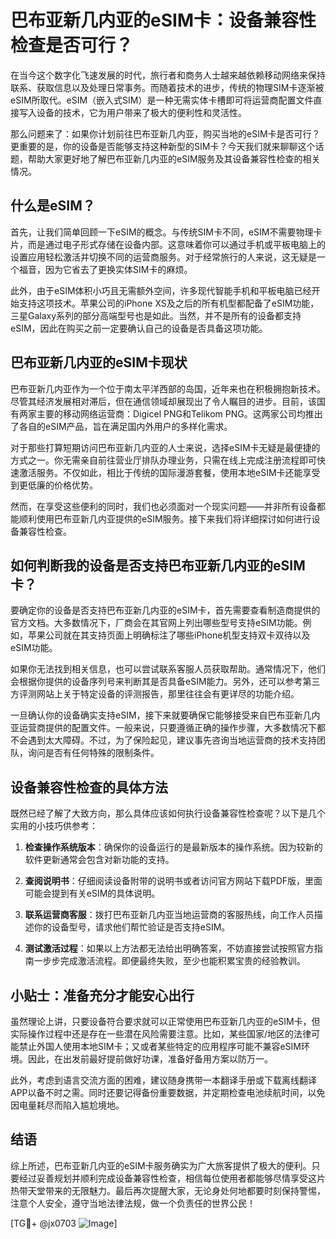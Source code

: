 # 巴布亚新几内亚的eSIM卡：设备兼容性检查是否可行？

在当今这个数字化飞速发展的时代，旅行者和商务人士越来越依赖移动网络来保持联系、获取信息以及处理日常事务。而随着技术的进步，传统的物理SIM卡逐渐被eSIM所取代。eSIM（嵌入式SIM）是一种无需实体卡槽即可将运营商配置文件直接写入设备的技术，它为用户带来了极大的便利性和灵活性。

那么问题来了：如果你计划前往巴布亚新几内亚，购买当地的eSIM卡是否可行？更重要的是，你的设备是否能够支持这种新型的SIM卡？今天我们就来聊聊这个话题，帮助大家更好地了解巴布亚新几内亚的eSIM服务及其设备兼容性检查的相关情况。

## 什么是eSIM？

首先，让我们简单回顾一下eSIM的概念。与传统SIM卡不同，eSIM不需要物理卡片，而是通过电子形式存储在设备内部。这意味着你可以通过手机或平板电脑上的设置应用轻松激活并切换不同的运营商服务。对于经常旅行的人来说，这无疑是一个福音，因为它省去了更换实体SIM卡的麻烦。

此外，由于eSIM体积小巧且无需额外空间，许多现代智能手机和平板电脑已经开始支持这项技术。苹果公司的iPhone XS及之后的所有机型都配备了eSIM功能，三星Galaxy系列的部分高端型号也是如此。当然，并不是所有的设备都支持eSIM，因此在购买之前一定要确认自己的设备是否具备这项功能。

## 巴布亚新几内亚的eSIM卡现状

巴布亚新几内亚作为一个位于南太平洋西部的岛国，近年来也在积极拥抱新技术。尽管其经济发展相对滞后，但在通信领域却展现出了令人瞩目的进步。目前，该国有两家主要的移动网络运营商：Digicel PNG和Telikom PNG。这两家公司均推出了各自的eSIM产品，旨在满足国内外用户的多样化需求。

对于那些打算短期访问巴布亚新几内亚的人士来说，选择eSIM卡无疑是最便捷的方式之一。你无需亲自前往营业厅排队办理业务，只需在线上完成注册流程即可快速激活服务。不仅如此，相比于传统的国际漫游套餐，使用本地eSIM卡还能享受到更低廉的价格优势。

然而，在享受这些便利的同时，我们也必须面对一个现实问题——并非所有设备都能顺利使用巴布亚新几内亚提供的eSIM服务。接下来我们将详细探讨如何进行设备兼容性检查。

## 如何判断我的设备是否支持巴布亚新几内亚的eSIM卡？

要确定你的设备是否支持巴布亚新几内亚的eSIM卡，首先需要查看制造商提供的官方文档。大多数情况下，厂商会在其官网上列出哪些型号支持eSIM功能。例如，苹果公司就在其支持页面上明确标注了哪些iPhone机型支持双卡双待以及eSIM功能。

如果你无法找到相关信息，也可以尝试联系客服人员获取帮助。通常情况下，他们会根据你提供的设备序列号来判断其是否具备eSIM能力。另外，还可以参考第三方评测网站上关于特定设备的评测报告，那里往往会有更详尽的功能介绍。

一旦确认你的设备确实支持eSIM，接下来就要确保它能够接受来自巴布亚新几内亚运营商提供的配置文件。一般来说，只要遵循正确的操作步骤，大多数情况下都不会遇到太大障碍。不过，为了保险起见，建议事先咨询当地运营商的技术支持团队，询问是否有任何特殊的限制条件。

## 设备兼容性检查的具体方法

既然已经了解了大致方向，那么具体应该如何执行设备兼容性检查呢？以下是几个实用的小技巧供参考：

1. **检查操作系统版本**：确保你的设备运行的是最新版本的操作系统。因为较新的软件更新通常会包含对新功能的支持。
   
2. **查阅说明书**：仔细阅读设备附带的说明书或者访问官方网站下载PDF版，里面可能会提到有关eSIM的具体说明。

3. **联系运营商客服**：拨打巴布亚新几内亚当地运营商的客服热线，向工作人员描述你的设备型号，请求他们帮忙验证是否支持eSIM。

4. **测试激活过程**：如果以上方法都无法给出明确答案，不妨直接尝试按照官方指南一步步完成激活流程。即便最终失败，至少也能积累宝贵的经验教训。

## 小贴士：准备充分才能安心出行

虽然理论上讲，只要设备符合要求就可以正常使用巴布亚新几内亚的eSIM卡，但实际操作过程中还是存在一些潜在风险需要注意。比如，某些国家/地区的法律可能禁止外国人使用本地SIM卡；又或者某些特定的应用程序可能不兼容eSIM环境。因此，在出发前最好提前做好功课，准备好备用方案以防万一。

此外，考虑到语言交流方面的困难，建议随身携带一本翻译手册或下载离线翻译APP以备不时之需。同时还要记得备份重要数据，并定期检查电池续航时间，以免因电量耗尽而陷入尴尬境地。

## 结语

综上所述，巴布亚新几内亚的eSIM卡服务确实为广大旅客提供了极大的便利。只要经过妥善规划并顺利完成设备兼容性检查，相信每位使用者都能够尽情享受这片热带天堂带来的无限魅力。最后再次提醒大家，无论身处何地都要时刻保持警惕，注意个人安全，遵守当地法律法规，做一个负责任的世界公民！

[TG💪+ @jx0703 ![Image](https://github.com/user-attachments/assets/dbca1d08-cadb-493c-b0ec-ad6f7a83f270)]